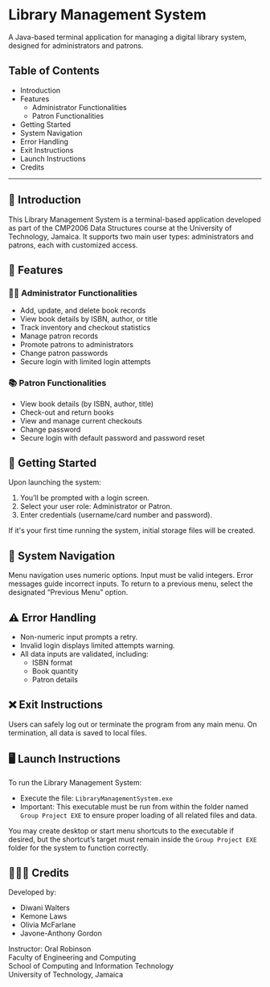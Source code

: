 # Library Management System

A Java-based terminal application for managing a digital library system, designed for administrators and patrons.

## Table of Contents
- Introduction
- Features
  - Administrator Functionalities
  - Patron Functionalities
- Getting Started
- System Navigation
- Error Handling
- Exit Instructions
- Launch Instructions
- Credits

---

## 📘 Introduction

This Library Management System is a terminal-based application developed as part of the CMP2006 Data Structures course at the University of Technology, Jamaica. It supports two main user types: administrators and patrons, each with customized access.

## 🔧 Features

### 👨‍💼 Administrator Functionalities

- Add, update, and delete book records
- View book details by ISBN, author, or title
- Track inventory and checkout statistics
- Manage patron records
- Promote patrons to administrators
- Change patron passwords
- Secure login with limited login attempts

### 📚 Patron Functionalities

- View book details (by ISBN, author, title)
- Check-out and return books
- View and manage current checkouts
- Change password
- Secure login with default password and password reset

## 🚀 Getting Started

Upon launching the system:
1. You’ll be prompted with a login screen.
2. Select your user role: Administrator or Patron.
3. Enter credentials (username/card number and password).

If it's your first time running the system, initial storage files will be created.

## 🧭 System Navigation

Menu navigation uses numeric options. Input must be valid integers. Error messages guide incorrect inputs.
To return to a previous menu, select the designated “Previous Menu” option.

## ⚠️ Error Handling

- Non-numeric input prompts a retry.
- Invalid login displays limited attempts warning.
- All data inputs are validated, including:
  - ISBN format
  - Book quantity
  - Patron details

## ❌ Exit Instructions

Users can safely log out or terminate the program from any main menu. On termination, all data is saved to local files.

## 🖥️ Launch Instructions

To run the Library Management System:

- Execute the file: `LibraryManagementSystem.exe`
- Important: This executable must be run from within the folder named `Group Project EXE` to ensure proper loading of all related files and data.

You may create desktop or start menu shortcuts to the executable if desired, but the shortcut’s target must remain inside the `Group Project EXE` folder for the system to function correctly.

## 🧑‍🤝‍🧑 Credits

Developed by:
- Diwani Walters
- Kemone Laws
- Olivia McFarlane
- Javone-Anthony Gordon

Instructor: Oral Robinson  
Faculty of Engineering and Computing  
School of Computing and Information Technology  
University of Technology, Jamaica
